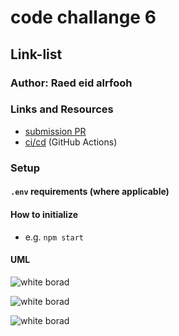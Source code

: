 # code challange 6

## Link-list

### Author: Raed eid alrfooh

### Links and Resources

- [submission PR](https://github.com/raed-401-advanced-javascript/data-structures-and-algorithms/pull/6)
- [ci/cd](https://github.com/raed-401-advanced-javascript/data-structures-and-algorithms/pull/6/checks?check_run_id=412240120) (GitHub Actions)

### Setup

#### `.env` requirements (where applicable)


#### How to initialize

- e.g. `npm start`


#### UML

![white borad](/assets/)

![white borad](/assets/)

![white borad](/assets/)